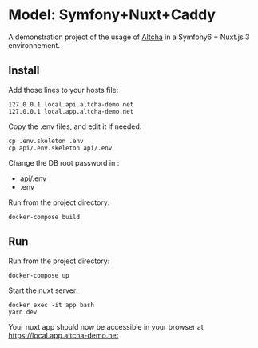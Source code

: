 # Model: Symfony+Nuxt+Caddy

A demonstration project of the usage of [Altcha](https://altcha.org/) in a Symfony6 + Nuxt.js 3 environnement.


## Install

Add those lines to your hosts file:

    127.0.0.1 local.api.altcha-demo.net
    127.0.0.1 local.app.altcha-demo.net

Copy the .env files, and edit it if needed:

    cp .env.skeleton .env
    cp api/.env.skeleton api/.env

Change the DB root password in :

* api/.env
* .env

Run from the project directory:

    docker-compose build

## Run

Run from the project directory:

    docker-compose up

Start the nuxt server:

    docker exec -it app bash
    yarn dev

Your nuxt app should now be accessible in your browser at https://local.app.altcha-demo.net
